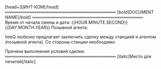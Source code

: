 [head=3]ИНТ-КОМ[/head]
═════════════════════════════════════
[bold]DOCUMENT NAME[/bold]
═════════════════════════════════════
Время от начала смены и дата: {{HOUR.MINUTE.SECOND}} {{DAY.MONTH.YEAR}}
Позывной агента:

InteQ любезно предлагает заключить сделку между станцией и агентом (позывной агента). Со стороны станции необходимо:

Причина выполнения условий сделки:
═════════════════════════════════════
[italic]Место для печатей[/italic]
